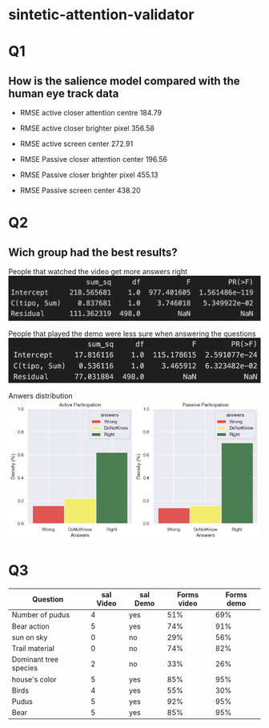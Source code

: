 # sintetic-attention-validator

# Q1

## How is the salience model compared with the human eye track data

- RMSE active closer attention centre 184.79
- RMSE active closer brighter pixel 356.58
- RMSE active screen center 272.91

- RMSE Passive closer attention center 196.56
- RMSE Passive closer brighter pixel 455.13
- RMSE Passive screen center 438.20

# Q2

## Wich group had the best results?

People that watched the video get more answers right
![ANOVA Right Answers](images/RightAns.png)

People that played the demo were less sure when answering the questions
![ANOVA dont know](images/DontKnow.png)

Anwers distribution
![graph](images/Answers.png)

# Q3

|Question             |sal Video|sal Demo|Forms video|Forms demo|
|---------------------|---------|--------|-----------|----------|
|Number of pudus      |4        |yes     |51%        |69%       |
|Bear action          |5        |yes     |74%        |91%       |
|sun on sky           |0        |no      |29%        |56%       |
|Trail material       |0        |no      |74%        |82%       |
|Dominant tree species|2        |no      |33%        |26%       |
|house's color        |5        |yes     |85%        |95%       |
|Birds                |4        |yes     |55%        |30%       |
|Pudus                |5        |yes     |92%        |95%       |
|Bear                 |5        |yes     |85%        |95%       |
